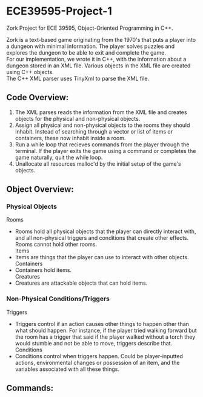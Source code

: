 # ECE39595-Project-1

Zork Project for ECE 39595, Object-Oriented Programming in C++. 

Zork is a text-based game originating from the 1970's that puts a player into a dungeon with minimal information. The player solves puzzles and explores the dungeon to be able to exit and complete the game.<br>
For our implementation, we wrote it in C++, with the information about a dungeon stored in an XML file. Various objects in the XML file are created using C++ objects. <br>
The C++ XML parser uses TinyXml to parse the XML file. <br>

## Code Overview:
1. The XML parses reads the information from the XML file and creates objects for the physical and non-physical objects. 
2. Assign all physical and non-physical objects to the rooms they should inhabit. Instead of searching through a vector or list of items or containers, these now inhabit inside a room. 
3. Run a while loop that recieves commands from the player through the terminal. If the player exits the game using a command or completes the game naturally, quit the while loop. 
4. Unallocate all resources malloc'd by the initial setup of the game's objects. 

## Object Overview:
### Physical Objects
Rooms
 - Rooms hold all physical objects that the player can directly interact with, and all non-physical triggers and conditions that create other effects. Rooms cannot hold other rooms.<br>
Items<br>
 - Items are things that the player can use to interact with other objects. <br>
Containers<br>
 - Containers hold items. <br>
Creatures<br>
 - Creatures are attackable objects that can hold items. <br>
### Non-Physical Conditions/Triggers
Triggers<br>
 - Triggers control if an action causes other things to happen other than what should happen. For instance, if the player tried walking forward but the room has a trigger that said if the player walked without a torch they would stumble and not be able to move, triggers describe that. <br>
Conditions<br>
 - Conditions control when triggers happen. Could be player-inputted actions, environmental changes or possession of an item, and the variables associated with all these things. <br>
## Commands:

